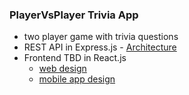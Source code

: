 ### PlayerVsPlayer Trivia App
- two player game with trivia questions
- REST API in Express.js - [Architecture](https://github.com/marcoff90/trivia-web-app/blob/master/docs/api_architechture.pdf)
- Frontend TBD in React.js
  - [web design](https://www.figma.com/proto/2b3yeeKWzW6ZIvbijBPL5h/Trivia?page-id=0%3A1&node-id=1%3A2&viewport=241%2C48%2C0.61&scaling=contain&starting-point-node-id=1%3A2)
  - [mobile app design](https://www.figma.com/proto/2b3yeeKWzW6ZIvbijBPL5h/Quizzer?page-id=68%3A365&node-id=82%3A383&viewport=241%2C48%2C0.63&scaling=min-zoom&starting-point-node-id=82%3A383)

